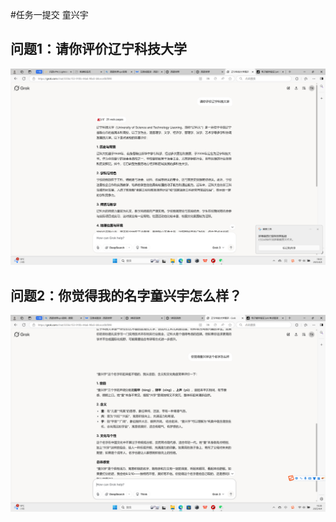 #任务一提交 童兴宇

## 问题1：请你评价辽宁科技大学

![liaonin-university](..\images\liaonin-university.png)

## 问题2：你觉得我的名字童兴宇怎么样？

![name-evaluation](..\images\name-evaluation.png)

